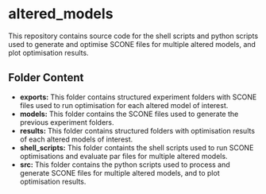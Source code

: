 # altered_models
This repository contains source code for the shell scripts and python scripts used to generate and optimise SCONE files for multiple altered models, and plot optimisation results.

## Folder Content
+ **exports:** This folder contains structured experiment folders with SCONE files used to run optimisation for each altered model of interest.
+ **models:** This folder contains the SCONE files used to generate the previous experiment folders.
+ **results:** This folder contains structured folders with optimisation results of each altered models of interest.
+ **shell_scripts:** This folder containts the shell scripts used to run SCONE optimisations and evaluate par files for multiple altered models.
+ **src:** This folder contains the python scripts used to process and generate SCONE files for multiple altered models, and to plot optimisation results.
